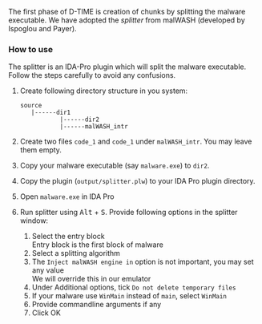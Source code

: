 The first phase of D-TIME is creation of chunks by splitting the malware executable.
We have adopted the _splitter_ from malWASH (developed by Ispoglou and Payer).


### How to use
The splitter is an IDA-Pro plugin which will split the malware executable. Follow the steps carefully to avoid any confusions.
1. Create following directory structure in you system:  

       source
          |------dir1
                  |------dir2
                  |------malWASH_intr
                  
2. Create two files `code_1` and `code_1` under `malWASH_intr`. You may leave them empty.
3. Copy your malware executable (say `malware.exe`) to `dir2`.
4. Copy the plugin (`output/splitter.plw`) to your IDA Pro plugin directory.
5. Open `malware.exe` in IDA Pro
6. Run splitter using <kbd>Alt</kbd> + <kbd>S</kbd>.
   Provide following options in the splitter window:
      1. Select the entry block  
         Entry block is the first block of malware
      2. Select a splitting algorithm  
      3. The `Inject malWASH engine in` option is not important, you may set any value  
         We will override this in our emulator
      4. Under Additional options, tick `Do not delete temporary files`
      5. If your malware use `WinMain` instead of `main`, select `WinMain`
      6. Provide commandline arguments if any
      7. Click OK
      
